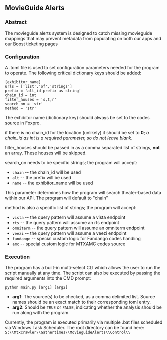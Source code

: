 ## MovieGuide Alerts
### Abstract
The movieguide alerts system is designed to catch missing movieguide 
mappings that may prevent metadata from populating on both our apps
and our Boost ticketing pages

### Configuration
A .toml file is used to set configuration parameters needed for the
program to operate. The following critical dictionary keys should be
added:

    [exhibitor_name]
    urls = ['list','of','strings']
    prefix = 'alt_id prefix as string'
    chain_id = int
    filter_houses = 's,t,r'
    search_on = 'str'
    method = 'str'

The exhibitor name (dictionary key) should always be set to the codes
source in Foxpro.

if there is no chain_id for the location (unlikely) it should be set
to **0**; *a chain_id as int is a required parameter, so do not
leave blank*.

filter_houses should be passed in as a comma separated list of
strings, **not** an array.  These houses will be skipped.

search_on needs to be specific strings; the program will accept:
- `chain` -- the chain_id will be used 
- `alt` -- the prefix will be used 
- `name` -- the exhibitor_name will be used

This parameter determines how the program will search theater-based
data within our API.  The program will default to "chain"

method is also a specific list of strings; the program will accept:
- `vista` -- the query pattern will assume a vista endpoint
- `rts` -- the query pattern will assume an rts endpoint
- `omniterm` -- the query pattern will assume an omniterm endpoint
- `veezi` -- the query pattern will assume a veezi endpoint
- `fandango` -- special custom logic for Fandango codes handling
- `amc` -- special custom logic for MTXAMC codes source

### Execution
The program has a built-in multi-select CLI which allows the user to run
the script manually at any time. The script can also be executed by passing
the required arguments into the CMD prompt:
    
    python main.py [arg1] [arg2]

- **arg1**: The source(s) to be checked, as a comma delimited list. Source
    names should be an exact match to their corresponding toml entry.
- **arg2**: Should be `TRUE` or `FALSE`, indicating whether the 
    analysis should be run along with the program.

Currently, the program is executed primarily via multiple .bat files scheduled
via Windows Task Scheduler.  The root directory can be found here:
`S:\\Mtxcrawler\\Gathertimes\\MovieguideAlerts\\Control\\`